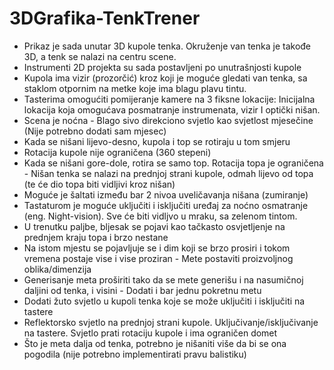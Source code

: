 # 3DGrafika-TenkTrener
- Prikaz je sada unutar 3D kupole tenka. Okruženje van tenka je takođe 3D, a tenk se nalazi na centru 
scene.
- Instrumenti 2D projekta su sada postavljeni po unutrašnjosti kupole
- Kupola ima vizir (prozorčić) kroz koji je moguće gledati van tenka, sa staklom otpornim na metke koje ima blagu plavu tintu.
- Tasterima omogućiti pomijeranje kamere na 3 fiksne lokacije: Inicijalna lokacija koja omogućava posmatranje instrumenata, vizir I optički nišan.
- Scena je noćna - Blago sivo direkciono svjetlo kao svjetlost mjesečine (Nije potrebno dodati sam mjesec)
- Kada se nišani lijevo-desno, kupola i top se rotiraju u tom smjeru 
- Rotacija kupole nije ograničena (360 stepeni)
- Kada se nišani gore-dole, rotira se samo top. Rotacija topa je ograničena - Nišan tenka se nalazi na prednjoj strani kupole, odmah lijevo od topa (te će dio topa biti vidljivi kroz  nišan)
- Moguće je šaltati između bar 2 nivoa uveličavanja nišana (zumiranje)
- Tastaturom je moguće uključiti i isključiti uređaj za noćno osmatranje (eng. Night-vision). Sve će biti vidljvo u mraku, sa zelenom tintom.
- U trenutku paljbe, bljesak se pojavi kao tačkasto osvjetljenje na prednjem kraju topa i brzo nestane
- Na istom mjestu se pojavljuje se i dim koji se brzo prosiri i tokom vremena postaje vise i vise proziran - Mete postaviti proizvoljnog oblika/dimenzija
- Generisanje meta proširiti tako da se mete generišu i na nasumičnoj daljini od tenka, i visini - Dodati i bar jednu pokretnu metu
- Dodati žuto svjetlo u kupoli tenka koje se može uključiti i isključiti na tastere
- Reflektorsko svjetlo na prednjoj strani kupole. Uključivanje/isključivanje na tastere. Svjetlo prati 
rotaciju kupole i ima ograničen domet
- Što je meta dalja od tenka, potrebno je nišaniti više da bi se ona pogodila (nije potrebno implementirati 
pravu balistiku) 
